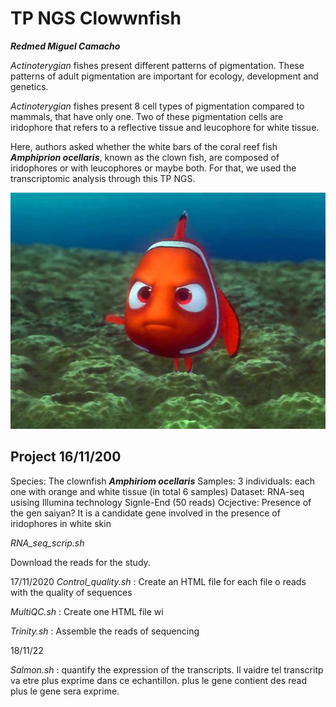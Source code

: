 # TP NGS Clowwnfish

_**Redmed Miguel Camacho**_

_Actinoterygian_ fishes present different patterns of pigmentation. These patterns of adult pigmentation are important for ecology, development and genetics. 

_Actinoterygian_ fishes present 8 cell types of pigmentation compared  to mammals, that have only one. Two of these pigmentation cells are iridophore that refers to a reflective tissue and leucophore for white tissue.

Here, authors asked whether the white bars of the coral reef fish _**Amphiprion ocellaris**_, known as the clown fish, are composed of iridophores or with leucophores or maybe both. For that, we used the transcriptomic analysis  through this TP NGS. 
 
 ![finding-nemactinoterygian fisheso](finding-nemo.jpg)


 
## Project                                          16/11/200

Species: The clownfish _**Amphiriom ocellaris**_ 
Samples: 3 individuals: each one with orange and white tissue (in total 6 samples)
Dataset: RNA-seq usising Illumina technology Signle-End (50 reads)
Ocjective: Presence of the gen saiyan? It is a candidate gene involved in the presence of iridophores in white skin

_RNA_seq_scrip.sh_ 

Download the reads for the study. 

17/11/2020 
_Control_quality.sh_ : Create an HTML file for each file o reads with the quality of sequences

_MultiQC.sh_ : Create one HTML file wi

_Trinity.sh_ : Assemble the reads of sequencing



18/11/22

_Salmon.sh_ : quantify the expression of the transcripts. Il vaidre tel transcritp va etre plus exprime dans ce echantillon. plus le gene contient des read plus le gene sera exprime. 
